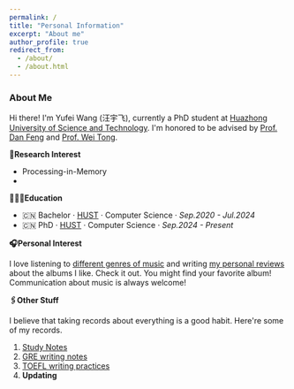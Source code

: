 ```yaml
---
permalink: /
title: "Personal Information"
excerpt: "About me"
author_profile: true
redirect_from: 
  - /about/
  - /about.html
---
```

### About Me

Hi there! I'm Yufei Wang (汪宇飞), currently a PhD student at [Huazhong University of Science and Technology](https://hust.edu.cn/). I'm honored to be advised by [Prof. Dan Feng](http://faculty.hust.edu.cn/dfeng/zh_CN/index.htm) and [Prof. Wei Tong](http://faculty.hust.edu.cn/tongwei/zh_CN/index.htm).

**📑Research Interest**

- Processing-in-Memory
- 

**🧑🏻‍🎓Education**

- 🇨🇳 Bachelor · [HUST](https://hust.edu.cn/) · Computer Science · *Sep.2020 - Jul.2024*
- 🇨🇳 PhD · [HUST](https://hust.edu.cn/) · Computer Science · *Sep.2024 - Present*

**🎧Personal Interest**

I love listening to [different genres of music](https://open.spotify.com/user/31uek737q5tm2feec2urkz77papq?si=5W3zz3ACRxKpPoGpffYBxA) and writing [my personal reviews](https://yufeiwang.notion.site/5af22acbf63b4dc89912cee00154ec4e?v=a8d12aed579d4f37b01477211c763454) about the albums I like.
Check it out. You might find your favorite album! Communication about music is always welcome!

**🖇️Other Stuff**

I believe that taking records about everything is a good habit. Here're some of my records.
1. [Study Notes](https://www.notion.so/yufeiwang/3589735ee710446e924e9696d8bb8323?v=53c4f6ec10684613ae1b1fa6b6123ac0&pvs=4)
2. [GRE writing notes](https://yufeiwang.notion.site/GRE-Writing-3e8f6995e36f43cc9ebde34848ec4b18)
3. [TOEFL writing practices](https://yufeiwang.notion.site/d5835725a74e48ffa8e3550d9c61d000?v=389f3c512cea4444934fbb8229b9f541)
4. **Updating**
